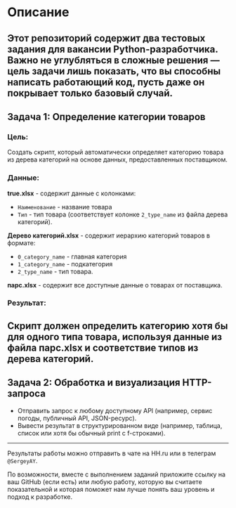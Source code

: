 # Описание

Этот репозиторий содержит два тестовых задания для вакансии Python-разработчика.  
Важно не углубляться в сложные решения — цель задачи лишь показать, что вы способны написать работающий код, пусть даже 
он покрывает только базовый случай.
---
## Задача 1: Определение категории товаров
### Цель:
Создать скрипт, который автоматически определяет категорию товара из дерева категорий на основе данных, предоставленных 
поставщиком.

### Данные:

**true.xlsx** - содержит данные с колонками:
- `Наименование` - название товара
- `Тип` - тип товара (соответствует колонке `2_type_name` из файла дерева категорий).  

**Дерево категорий.xlsx** - содержит иерархию категорий товаров в формате:
- `0_category_name` - главная категория
- `1_category_name` - подкатегория
- `2_type_name` - тип товара.  

**парс.xlsx** - содержит все доступные данные о товарах от поставщика.

### Результат:

Скрипт должен определить категорию хотя бы для одного типа товара, используя данные из файла парс.xlsx и соответствие 
типов из дерева категорий.
---
## Задача 2: Обработка и визуализация HTTP-запроса

- Отправить запрос к любому доступному API (например, сервис погоды, публичный API, JSON-ресурс).
- Вывести результат в структурированном виде (например, таблица, список или хотя бы обычный print c f-строками).
---
Результаты работы можно отправить в чате на HH.ru или в телеграм `@SergeyAY`.  

По возможности, вместе с выполнением заданий приложите ссылку на ваш GitHub (если есть) или любую работу, которую вы 
считаете показательной и которая поможет нам лучше понять ваш уровень и подход к разработке.

